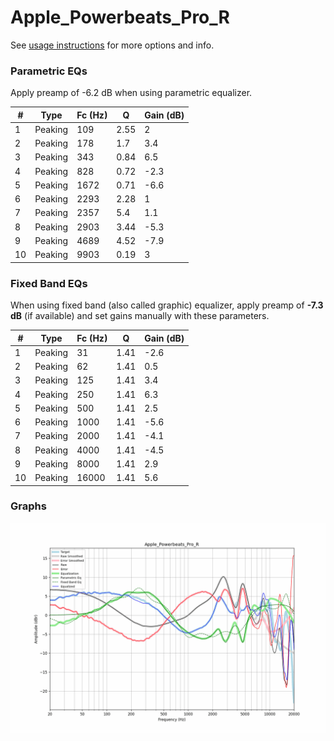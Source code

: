 # Apple_Powerbeats_Pro_R
See [usage instructions](https://github.com/jaakkopasanen/AutoEq#usage) for more options and info.

### Parametric EQs
Apply preamp of -6.2 dB when using parametric equalizer.

|   # | Type    |   Fc (Hz) |    Q |   Gain (dB) |
|-----|---------|-----------|------|-------------|
|   1 | Peaking |       109 | 2.55 |         2   |
|   2 | Peaking |       178 | 1.7  |         3.4 |
|   3 | Peaking |       343 | 0.84 |         6.5 |
|   4 | Peaking |       828 | 0.72 |        -2.3 |
|   5 | Peaking |      1672 | 0.71 |        -6.6 |
|   6 | Peaking |      2293 | 2.28 |         1   |
|   7 | Peaking |      2357 | 5.4  |         1.1 |
|   8 | Peaking |      2903 | 3.44 |        -5.3 |
|   9 | Peaking |      4689 | 4.52 |        -7.9 |
|  10 | Peaking |      9903 | 0.19 |         3   |

### Fixed Band EQs
When using fixed band (also called graphic) equalizer, apply preamp of **-7.3 dB** (if available) and set gains manually with these parameters.

|   # | Type    |   Fc (Hz) |    Q |   Gain (dB) |
|-----|---------|-----------|------|-------------|
|   1 | Peaking |        31 | 1.41 |        -2.6 |
|   2 | Peaking |        62 | 1.41 |         0.5 |
|   3 | Peaking |       125 | 1.41 |         3.4 |
|   4 | Peaking |       250 | 1.41 |         6.3 |
|   5 | Peaking |       500 | 1.41 |         2.5 |
|   6 | Peaking |      1000 | 1.41 |        -5.6 |
|   7 | Peaking |      2000 | 1.41 |        -4.1 |
|   8 | Peaking |      4000 | 1.41 |        -4.5 |
|   9 | Peaking |      8000 | 1.41 |         2.9 |
|  10 | Peaking |     16000 | 1.41 |         5.6 |

### Graphs
![](./Apple_Powerbeats_Pro_R.png)
